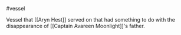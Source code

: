 #vessel 

Vessel that [[Aryn Hest]] served on that had something to do with the disappearance of [[Captain Avareen Moonlight]]'s father.